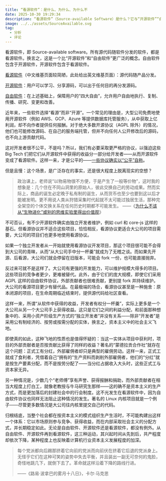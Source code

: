 ```yaml
---
title: “看源软件”：是什么、为什么、为什么不
date: 2025-10-30 19:29:34
description: “看源软件”（Source-available Software）是什么？它与“开源软件”“自由软件”有何区别？表面上，看源协议似乎能让独立开发者从大公司获利，但现实中它更多服务于大公司自身利益。无论开源还是看源，都是资本主义生产关系的反映，而非对其的超越。
image: ../../assets/SourceAvailable.svg
tag:
  - 分析
  - 评论
---
```


看源软件，即 Source-available software。所有源代码随软件分发的软件，都是看源软件。换言之，这是一个比“开源软件”和“自由软件”更广泛的概念。自由软件包含于开源软件，开源软件包含于看源软件。

[看源软件](https://en.wikipedia.org/wiki/Source-available_software)（中文维基页面较简陋，此处给出英文维基页面）：源代码随产品分发。

[开源软件](https://zh.wikipedia.org/wiki/%E5%BC%80%E6%BA%90%E8%BD%AF%E4%BB%B6)：用户可以学习、分享源码，可以出于任何目的再分发源码。

[自由软件](https://zh.wikipedia.org/wiki/%E8%87%AA%E7%94%B1%E8%BD%AF%E4%BB%B6)：在上述基础上，保障用户的“四大自由”，允许用户自由地执行、复制、传播、研究、变更和改善。

近年来，一些软件选择“看源”而非“开源”。一个常见的理由是，大型公司免费地使用开源软件（例如 AWS、GCP、Azure 等提供数据库托管服务），从中获取上亿利润，却不向作者提供任何报酬。对于绝大多数开源协议（AGPL 除外）的情况，他们也可能修改源码、在自己的服务端托管，但并不向任何人公开修改后的源码，也不向上游贡献代码。

这对开发者很不公平，不是吗？所以，我们有必要采取更严格的协议，以强迫这些 Big Tech 们把它们从开源软件中获得的收益分一部分给开发者——从而开源软件变成了看源软件。这样一来，才是公平的——[一些协议确实以“公平”自称](https://faircode.io/)。

但是且慢：这个场景，是广泛存在的事实，还是很大程度上脱离现实的空想？

> 政治课上，老师说“以物易物很不方便，于是产生了一般等价物”，这时我的想象是：几个住在不同山洞里的原始人，彼此交换自己的劳动成果。然而实际上，商品的诞生必定晚于私有制的诞生，从而货币也至少也要到这以后才能被发明。更不用说人类从狩猎采集时代起就不太可能过独居生活，那种完全架空的个体交换关系在任何历史时期都不可能发生。
> ——《[为什么不该从“生物进化”或别的思维实验里得出价值观](/posts/为什么不该从“生物进化”或别的思维实验里得出价值观/)》

不可否认，有不少开源软件确实由独立开发者维护，例如 curl 和 core-js 这样的基石。但看源协议并不适合这些项目，恰恰相反，看源协议更适合大公司的项目需要，大公司的项目们也更多地使用看源协议。

如果一个独立开发者从一开始就使用看源协议开发项目，那这个项目很可能不会得到大公司的青睐，从而“从大公司手中分一杯羹”就成为了无稽之谈。而如果先开源、后看源，大公司们就会停留在旧版本，可能会 fork 一份，也可能直接抛弃。

反过来可就不是这样了。大公司有更强的开发能力，可以维护规模大得多的项目。这些项目的竞争者更少，更难被替代。此外，由于它们的庞大规模，即使它们采用 AGPL 这样的自由软件协议，外部贡献者也很难贡献，更别提 fork 并持续维护。大公司的看源项目更少有替代品。在最极端的场合，看源协议甚至是一种施舍：原本闭源的项目，在生命周期临近结束时，提供源代码给社区查看。

这样一来，所谓“从软件中获得的收益，开发者有权分一杯羹”，实际上更多是一个大公司从另一个大公司手上获得收益。这只是它们之间的利益分配，和前面那种想象中的、采用小资产阶级生产方式的“独立开发者”并没有关系——除非“开发者”是采用公有制经济的、按劳或按需分配的实体，换言之，资本主义中的社会主义飞地。

即使真的如此，这种飞地的性质也是值得怀疑的：当这一实体从项目中获利时，项目的外部贡献者是否按贡献比获得了同样的收益？著名的“蒙德拉贡合作社”就存在这个问题：正式工有分红，外部雇佣者却只是典型的雇佣劳动。这样一来，正式工就成了食利者，凭借着自己“拥有的”生产资料而剥削外部雇佣者，他们的“分红”就是按生产要素分配，而不是按劳分配了——当分红占据收入大头时，这些正式工与资本家无异。

另一种情况是，少数几个“老师傅”享有声誉、获得报酬和捐助，而外部贡献者在相当大程度上打白工，就像老教授与牛马研究生那样——这的确不是资本主义的生产方式，而是更加落后的封建社会中的行会制度。这不光发生在看源软件中，因为自由软件协议也同样无法阻止这种情况的发生。著名的 Linux 内核项目就是一个例子——尽管更多数情况是大公司往内核里提交自己的代码。

归根结底，当整个社会都在按资本主义的模式组织生产生活时，不可能构建出这样一个体系：它以市场原则参与竞争、获得收益，而在内部采取社会主义的分配方式，并长期稳定如此。无论是自由软件、开源软件还是看源软件，都没有例外。从自由软件、开源软件再到看源软件，这三种运动，其兴起时间从先到后，共产程度却依次下降，某种程度上也反映着计算机行业资本主义发展程度的加深。

> 每个党派都向后踢那挤着它向前的党派而向前伏在挤着它后退的党派身上。无怪乎它们在这种可笑的姿势中失去平衡，并且装出一副无可奈何的鬼脸，奇怪地跳几下，就倒下去了。革命就这样沿着下降的路线行进。
>
> ——《路易·波拿巴的雾月十八日》，卡尔·马克思
